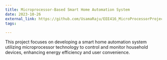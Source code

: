 ```yaml
---
title: Microprocessor-Based Smart Home Automation System
date: 2023-10-26
external_link: https://github.com/UsamaRaju/EEE416_MicroProcessorProject
tags:
  
---
```


This project focuses on developing a smart home automation system utilizing microprocessor technology to control and monitor household devices, enhancing energy efficiency and user convenience.

<!--more-->
